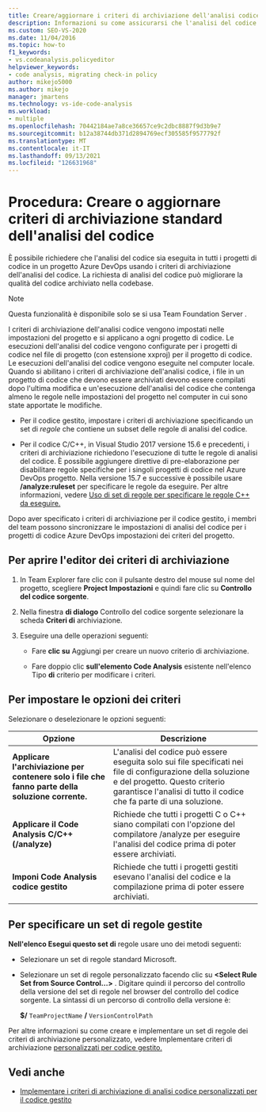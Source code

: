 ```yaml
---
title: Creare/aggiornare i criteri di archiviazione dell'analisi codice standard
description: Informazioni su come assicurarsi che l'analisi del codice venga eseguita in tutti i progetti di codice in un Azure DevOps progetto. Vedere come configurare i criteri di archiviazione dell'analisi del codice del progetto.
ms.custom: SEO-VS-2020
ms.date: 11/04/2016
ms.topic: how-to
f1_keywords:
- vs.codeanalysis.policyeditor
helpviewer_keywords:
- code analysis, migrating check-in policy
author: mikejo5000
ms.author: mikejo
manager: jmartens
ms.technology: vs-ide-code-analysis
ms.workload:
- multiple
ms.openlocfilehash: 70442184ae7a8ce36657ce9c2dbc8887f9d3b9e7
ms.sourcegitcommit: b12a38744db371d2894769ecf305585f9577792f
ms.translationtype: MT
ms.contentlocale: it-IT
ms.lasthandoff: 09/13/2021
ms.locfileid: "126631968"
---
```

# <a name="how-to-create-or-update-standard-code-analysis-check-in-policies"></a>Procedura: Creare o aggiornare criteri di archiviazione standard dell'analisi del codice

È possibile richiedere che l'analisi del codice sia eseguita in tutti i progetti di codice in un progetto Azure DevOps usando i criteri di archiviazione dell'analisi del codice. La richiesta di analisi del codice può migliorare la qualità del codice archiviato nella codebase.

> [!NOTE]
> Questa funzionalità è disponibile solo se si usa Team Foundation Server .

I criteri di archiviazione dell'analisi codice vengono impostati nelle impostazioni del progetto e si applicano a ogni progetto di codice. Le esecuzioni dell'analisi del codice vengono configurate per i progetti di codice nel file di progetto (con estensione xxproj) per il progetto di codice. Le esecuzioni dell'analisi del codice vengono eseguite nel computer locale. Quando si abilitano i criteri di archiviazione dell'analisi codice, i file in un progetto di codice che devono essere archiviati devono essere compilati dopo l'ultima modifica e un'esecuzione dell'analisi del codice che contenga almeno le regole nelle impostazioni del progetto nel computer in cui sono state apportate le modifiche.

- Per il codice gestito, impostare i criteri di archiviazione specificando un set di *regole* che contiene un subset delle regole di analisi del codice.

- Per il codice C/C++, in Visual Studio 2017 versione 15.6 e precedenti, i criteri di archiviazione richiedono l'esecuzione di tutte le regole di analisi del codice. È possibile aggiungere direttive di pre-elaborazione per disabilitare regole specifiche per i singoli progetti di codice nel Azure DevOps progetto. Nella versione 15.7 e successive è possibile usare **/analyze:ruleset** per specificare le regole da eseguire. Per altre informazioni, vedere [Uso di set di regole per specificare le regole C++ da eseguire.](/cpp/code-quality/using-rule-sets-to-specify-the-cpp-rules-to-run)

Dopo aver specificato i criteri di archiviazione per il codice gestito, i membri del team possono sincronizzare le impostazioni di analisi del codice per i progetti di codice Azure DevOps impostazioni dei criteri del progetto.

## <a name="to-open-the-check-in-policy-editor"></a>Per aprire l'editor dei criteri di archiviazione

1. In Team Explorer fare clic con il pulsante destro del mouse sul nome del progetto, scegliere **Project Impostazioni** e quindi fare clic su **Controllo del codice sorgente**.

1. Nella finestra **di dialogo** Controllo del codice sorgente selezionare la scheda **Criteri di** archiviazione.

1. Eseguire una delle operazioni seguenti:

    - Fare **clic su** Aggiungi per creare un nuovo criterio di archiviazione.

    - Fare doppio clic **sull'elemento Code Analysis** esistente nell'elenco Tipo **di** criterio per modificare i criteri.

## <a name="to-set-policy-options"></a>Per impostare le opzioni dei criteri

Selezionare o deselezionare le opzioni seguenti:

|Opzione|Descrizione|
|------------|-----------------|
|**Applicare l'archiviazione per contenere solo i file che fanno parte della soluzione corrente.**|L'analisi del codice può essere eseguita solo sui file specificati nei file di configurazione della soluzione e del progetto. Questo criterio garantisce l'analisi di tutto il codice che fa parte di una soluzione.|
|**Applicare il Code Analysis C/C++ (/analyze)**|Richiede che tutti i progetti C o C++ siano compilati con l'opzione del compilatore /analyze per eseguire l'analisi del codice prima di poter essere archiviati.|
|**Imponi Code Analysis codice gestito**|Richiede che tutti i progetti gestiti esevano l'analisi del codice e la compilazione prima di poter essere archiviati.|

## <a name="to-specify-a-managed-rule-set"></a>Per specificare un set di regole gestite

**Nell'elenco Esegui questo set di** regole usare uno dei metodi seguenti:

- Selezionare un set di regole standard Microsoft.

- Selezionare un set di regole personalizzato facendo clic su **\<Select Rule Set from Source Control...>** . Digitare quindi il percorso del controllo della versione del set di regole nel browser del controllo del codice sorgente. La sintassi di un percorso di controllo della versione è:

   **$/** `TeamProjectName` **/** `VersionControlPath`

Per altre informazioni su come creare e implementare un set di regole dei criteri di archiviazione personalizzato, vedere Implementare criteri di archiviazione [personalizzati per codice gestito.](../code-quality/implementing-custom-code-analysis-check-in-policies-for-managed-code.md)

## <a name="see-also"></a>Vedi anche

- [Implementare i criteri di archiviazione di analisi codice personalizzati per il codice gestito](../code-quality/implementing-custom-code-analysis-check-in-policies-for-managed-code.md)
